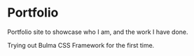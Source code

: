 # Portfolio

Portfolio site to showcase who I am, and the work I have done.

Trying out Bulma CSS Framework for the first time.